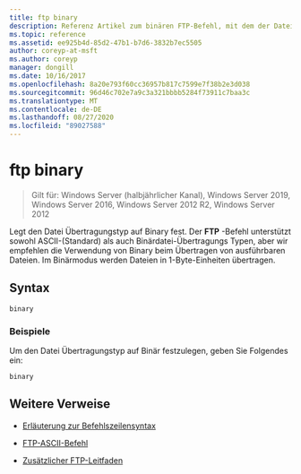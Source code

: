 ```yaml
---
title: ftp binary
description: Referenz Artikel zum binären FTP-Befehl, mit dem der Datei Übertragungstyp auf Binary festgelegt wird.
ms.topic: reference
ms.assetid: ee925b4d-85d2-47b1-b7d6-3832b7ec5505
author: coreyp-at-msft
ms.author: coreyp
manager: dongill
ms.date: 10/16/2017
ms.openlocfilehash: 8a20e793f60cc36957b817c7599e7f38b2e3d038
ms.sourcegitcommit: 96d46c702e7a9c3a321bbbb5284f73911c7baa3c
ms.translationtype: MT
ms.contentlocale: de-DE
ms.lasthandoff: 08/27/2020
ms.locfileid: "89027588"
---
```

# <a name="ftp-binary"></a>ftp binary

> Gilt für: Windows Server (halbjährlicher Kanal), Windows Server 2019, Windows Server 2016, Windows Server 2012 R2, Windows Server 2012

Legt den Datei Übertragungstyp auf Binary fest. Der **FTP** -Befehl unterstützt sowohl ASCII-(Standard) als auch Binärdatei-Übertragungs Typen, aber wir empfehlen die Verwendung von Binary beim Übertragen von ausführbaren Dateien. Im Binärmodus werden Dateien in 1-Byte-Einheiten übertragen.

## <a name="syntax"></a>Syntax

```
binary
```

### <a name="examples"></a>Beispiele

Um den Datei Übertragungstyp auf Binär festzulegen, geben Sie Folgendes ein:

```
binary
```

## <a name="additional-references"></a>Weitere Verweise

- [Erläuterung zur Befehlszeilensyntax](command-line-syntax-key.md)

- [FTP-ASCII-Befehl](ftp-ascii.md)

- [Zusätzlicher FTP-Leitfaden](/previous-versions/orphan-topics/ws.10/cc756013(v=ws.10))
